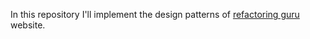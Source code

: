 In this repository I'll implement the design patterns of [refactoring guru](https://refactoring.guru/) website.

